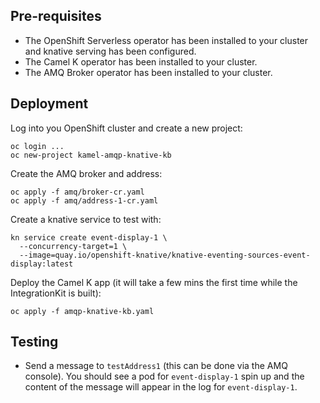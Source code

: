 ## Pre-requisites
- The OpenShift Serverless operator has been installed to your cluster and knative serving has been configured.
- The Camel K operator has been installed to your cluster.
- The AMQ Broker operator has been installed to your cluster.

## Deployment
Log into you OpenShift cluster and create a new project:
```
oc login ...
oc new-project kamel-amqp-knative-kb
```

Create the AMQ broker and address:
```
oc apply -f amq/broker-cr.yaml
oc apply -f amq/address-1-cr.yaml
```

Create a knative service to test with:
```
kn service create event-display-1 \
  --concurrency-target=1 \
  --image=quay.io/openshift-knative/knative-eventing-sources-event-display:latest
```

Deploy the Camel K app (it will take a few mins the first time while the IntegrationKit is built):
```
oc apply -f amqp-knative-kb.yaml
```

## Testing

- Send a message to `testAddress1` (this can be done via the AMQ console). You should see a pod for `event-display-1` spin up and the content of the message will appear in the log for `event-display-1`.